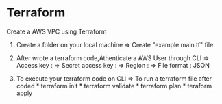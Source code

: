 # Terraform

Create a AWS VPC using Terraform

1. Create a folder on your local machine
  => Create "example:main.tf" file.
  
2. After wrote a terraform code,Athenticate a AWS User through CLI
  => Access key 	       :
  => Secret access key   :
  => Region              :
  => File format         : JSON

3. To execute your terraform code on CLI
   => To run a terraform file after coded
        * terraform init
        * terraform validate
        * terraform plan
        * teraform apply
